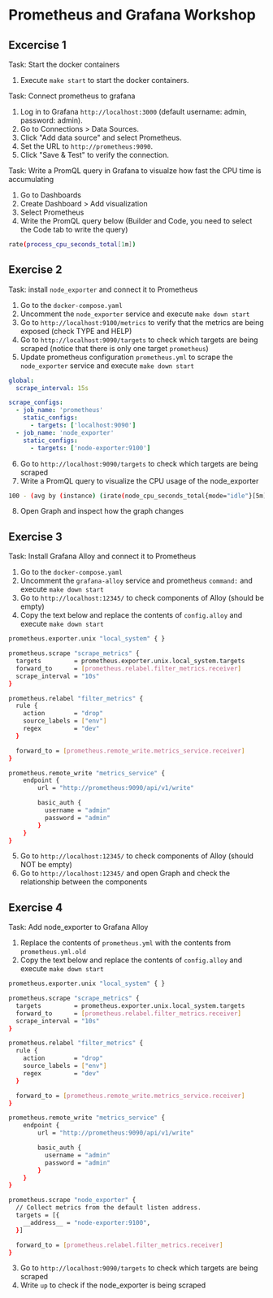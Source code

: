 # Prometheus and Grafana Workshop

## Excercise 1

Task: Start the docker containers

1. Execute `make start` to start the docker containers.

Task: Connect prometheus to grafana

1. Log in to Grafana `http://localhost:3000` (default username: admin, password: admin).
2. Go to Connections > Data Sources.
3. Click "Add data source" and select Prometheus.
4. Set the URL to `http://prometheus:9090`.
5. Click "Save & Test" to verify the connection.

Task: Write a PromQL query in Grafana to visualze how fast the CPU time is accumulating

1. Go to Dashboards
2. Create Dashboard > Add visualization
3. Select Prometheus
4. Write the PromQL query below (Builder and Code, you need to select the Code tab to write the query)

```sh
rate(process_cpu_seconds_total[1m])
```

## Exercise 2

Task: install `node_exporter` and connect it to Prometheus

1. Go to the `docker-compose.yaml` 
2. Uncomment the `node_exporter` service and execute `make down start`
3. Go to `http://localhost:9100/metrics` to verify that the metrics are being exposed (check TYPE and HELP)
4. Go to `http://localhost:9090/targets` to check which targets are being scraped (notice that there is only one target `prometheus`)
5. Update prometheus configuration `prometheus.yml` to scrape the `node_exporter` service and execute `make down start`

``` yaml
global:
  scrape_interval: 15s

scrape_configs:
  - job_name: 'prometheus'
    static_configs:
      - targets: ['localhost:9090']
  - job_name: 'node_exporter'
    static_configs:
      - targets: ['node-exporter:9100']
```
6. Go to `http://localhost:9090/targets` to check which targets are being scraped
7. Write a PromQL query to visualize the CPU usage of the node_exporter

```sh
100 - (avg by (instance) (irate(node_cpu_seconds_total{mode="idle"}[5m]))) * 100
```
8. Open Graph and inspect how the graph changes

## Exercise 3

Task: Install Grafana Alloy and connect it to Prometheus

1. Go to the `docker-compose.yaml`
2. Uncomment the `grafana-alloy` service and prometheus `command:` and execute `make down start`
3. Go to `http://localhost:12345/` to check components of Alloy (should be empty)
4. Copy the text below and replace the contents of `config.alloy` and execute `make down start`

``` sh
prometheus.exporter.unix "local_system" { }

prometheus.scrape "scrape_metrics" {
  targets         = prometheus.exporter.unix.local_system.targets
  forward_to      = [prometheus.relabel.filter_metrics.receiver]
  scrape_interval = "10s"
}

prometheus.relabel "filter_metrics" {
  rule {
    action        = "drop"
    source_labels = ["env"]
    regex         = "dev"
  }

  forward_to = [prometheus.remote_write.metrics_service.receiver]
}

prometheus.remote_write "metrics_service" {
    endpoint {
        url = "http://prometheus:9090/api/v1/write"

        basic_auth {
          username = "admin"
          password = "admin"
        }
    }
}
```

5. Go to `http://localhost:12345/` to check components of Alloy (should NOT be empty)
6. Go to `http://localhost:12345/` and open Graph and check the relationship between the components

## Exercise 4

Task: Add node_exporter to Grafana Alloy

1. Replace the contents of `prometheus.yml` with the contents from `prometheus.yml.old`
2. Copy the text below and replace the contents of `config.alloy` and execute `make down start`

``` sh
prometheus.exporter.unix "local_system" { }

prometheus.scrape "scrape_metrics" {
  targets         = prometheus.exporter.unix.local_system.targets
  forward_to      = [prometheus.relabel.filter_metrics.receiver]
  scrape_interval = "10s"
}

prometheus.relabel "filter_metrics" {
  rule {
    action        = "drop"
    source_labels = ["env"]
    regex         = "dev"
  }

  forward_to = [prometheus.remote_write.metrics_service.receiver]
}

prometheus.remote_write "metrics_service" {
    endpoint {
        url = "http://prometheus:9090/api/v1/write"

        basic_auth {
          username = "admin"
          password = "admin"
        }
    }
}

prometheus.scrape "node_exporter" {
  // Collect metrics from the default listen address.
  targets = [{
    __address__ = "node-exporter:9100",
  }]

  forward_to = [prometheus.relabel.filter_metrics.receiver]
}
```
3. Go to `http://localhost:9090/targets` to check which targets are being scraped
4. Write `up` to check if the node_exporter is being scraped
